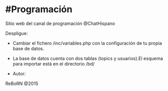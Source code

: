 # #Programación
Sitio web del canal de programación @ChatHispano

Despligue:

* Cambiar el fichero /inc/variables.php con la configuración de tu propia base de datos.

* La base de datos cuenta con dos tablas (topics y usuarios).El esquema para importar está en el directorio /bd/ 

- Autor: 

ReBoRN @2015

